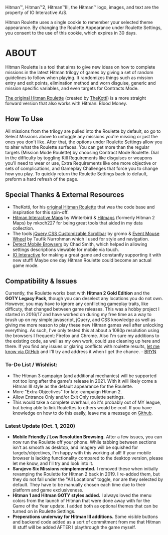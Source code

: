 Hitman™, Hitman™2, Hitman™III, the Hitman™ logo, images, and text are the property of IO Interactive A/S.

Hitman Roulette uses a single cookie to remember your selected theme appearance. By changing the Roulette Appearance under Roulette Settings, you consent to the use of this cookie, which expires in 30 days.

# ABOUT

Hitman Roulette is a tool that aims to give new ideas on how to complete missions in the latest Hitman trilogy of games by giving a set of random guidelines to follow when playing. It randomizes things such as mission entry and exit points, elimination method and worn disguise, generic and mission specific variables, and even targets for Contracts Mode.

[The original Hitman Roulette](https://thekotti.github.io/about.html) (created by [TheKotti](https://twitter.com/TheKotti)) is a more straight forward version that also works with Hitman: Blood Money.

## How To Use

All missions from the trilogy are pulled into the Roulette by default, so go to Select Missions above to untoggle any missions you're missing or just the ones you don't like.
After that, the options under Roulette Settings allow you to alter what the Roulette surfaces. You can get more than the regular targets (Mission Mode Roulette) by choosing Contract Mode Roulette. Dial in the difficulty by toggling Kill Requirements like disguises or weapons you'll need to wear or use, Extra Requirements like one more objective or sets of complications, and Gameplay Challenges that force you to change how you play.
To quickly return the Roulette Settings back to default, preform a hard refresh of the page.

## Special Thanks & External Resources
* TheKotti, for his [original Hitman Roulette](https://thekotti.github.io/about.html) that was the code base and inspiration for this spin-off.
* [Hitman Interactive Maps](http://hitmanmaps.com/) by Winterbird & [Hitmaps](https://www.hitmaps.com/) (formerly Hitman 2 Maps) by mkoch227 for being great tools that aided in my data collection.
* The tools [jQuery CSS Customizable Scrollbar](https://github.com/gromo/jquery.scrollbar) by gromo & [Event Mouse Wheel](https://www.dte.web.id/2013/02/event-mouse-wheel.html) by Taufik Nurrohman which I used for style and navigation.
* [Detect Mobile Browsers](http://detectmobilebrowsers.com/) by Chad Smith, which helped in allowing settings descriptions viewable for mobile via touch.
* [IO Interactive](https://www.ioi.dk/) for making a great game and constantly supporting it with new stuff! Maybe one day Hitman Roulette could become an actual game mode.

## Compatibility & Issues

Currently, the Roulette works best with **Hitman 2 Gold Edition** and the **GOTY Legacy Pack**, though you can deselect any locations you do not own. However, you may have to ignore any conflicting gameplay traits, like difficuty, that changed between game releases.
This was a hobby project I started in 2016/17 and have worked on during my free time as a way to brush up on my simple javascript, jQuery, and CSS knowledge as well as giving me more reason to play these new Hitman games well after unlocking everything. As such, I've only tested this at about a 1080p resolution using the browsers I frequent: Firefox and Chrome. Also I'm sure my additions to the existing code, as well as my own work, could use cleaning up here and there. If you find any issues or glaring conflicts with roulette results, [let me know via GitHub](https://github.com/BRYN4444/HitmanRoulette/issues) and I'll try and address it when I get the chance. - [BRYN](http://bryn.info/)

### To-Do List / Wishlist:
* The Hitman 3 campaign (and additional mechanics) will be supported not too long after the game's release in 2021. With it will likely come a Hitman III style as the default appearance for the Roulette.
* More "Extra Objectives" for late-campaign Hitman 2.
* Allow Entrance Only and/or Exit Only roulette settings.
* This would take a complete overhaul, so it's probably out of MY league, but being able to link Roulettes to others would be cool. If you have knowledge on how to do this easily, leave me a message on [Github](https://github.com/BRYN4444/HitmanRoulette/issues).

### Latest Update (Oct. 1, 2020)
* **Mobile Friendly / Low Resolution Browsing.** After a few issues, you can now run the Roulette off your phone. While tabbing between sections isn't as smooth as desktop, and imagery will be squished for targets/objectives, I'm happy with this working at all! If your mobile browser is lacking functionality compared to the desktop version, please let me know, and I'll try and look into it.
* **Sarajevo Six Missions reimplememted.** I removed these when initially revamping the Roulette for Hitman 2 back in 2019. I re-added them, but they do not fall under the "All Locations" toggle, nor are they selected by default. They have to be manually chosen each time due to their platform and game exclusiveness.
* **Hitman 1 and Hitman GOTY styles added.** I always loved the menu colors from the launch of Hitman that were done away with for the Game of the Year update. I added both as optional themes that can be turned on in Roulette Settings.
* **Preperations underway for Hitman III additions.** Some visible buttons and backend code added as a sort of commitment from me that Hitman III stuff will be added AFTER I playthrough the game myself.